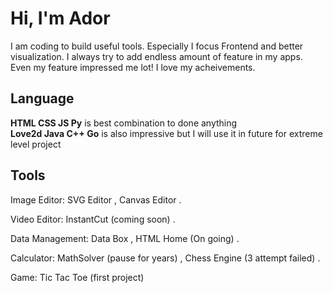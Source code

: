 # Hi, I'm Ador
I am coding to build useful tools. Especially I focus Frontend and better visualization. I always try to add endless amount of feature in my apps. Even my feature impressed me lot! I love my acheivements.

## Language
<div><b>HTML CSS JS Py</b> is best combination to done anything</div>
<div><b>Love2d Java C++ Go</b> is also impressive but I will use it in future for extreme level project</div>

## Tools
<p>Image Editor: SVG Editor , Canvas Editor .</p>
<p>Video Editor: InstantCut (coming soon) .</p>
<p>Data Management: Data Box , HTML Home (On going) .</p>
<p>Calculator: MathSolver (pause for years) , Chess Engine (3 attempt failed) .</p>
<p>Game: Tic Tac Toe (first project)</p>
